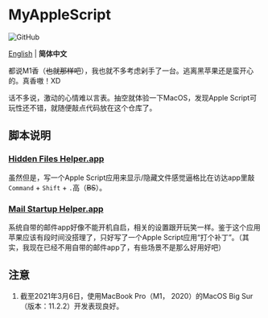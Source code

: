 # MyAppleScript

![GitHub](https://img.shields.io/github/license/ArvinZJC/MyAppleScript)

[English](./README.md) | **简体中文**

都说M1香（~~也就那样吧~~），我也就不多考虑剁手了一台。逃离黑苹果还是蛮开心的。真香嗷！XD

话不多说，激动的心情难以言表。抽空就体验一下MacOS，发现Apple Script可玩性还不错，就随便敲点代码放在这个仓库了。

## 脚本说明

### [Hidden Files Helper.app](./Hidden%20Files%20Helper.app)

虽然但是，写一个Apple Script应用来显示/隐藏文件感觉逼格比在访达app里敲`Command` + `Shift` + `.`高（~~BS~~）。

### [Mail Startup Helper.app](./Mail%20Startup%20Helper.app)

系统自带的邮件app好像不能开机自启，相关的设置跟开玩笑一样。鉴于这个应用苹果应该有段时间没搭理了，只好写了一个Apple Script应用“打个补丁”。（其实，我现在已经不用自带的邮件app了，有些场景不是那么好用好吧）

## 注意

1. 截至2021年3月6日，使用MacBook Pro（M1， 2020）的MacOS Big Sur（版本：11.2.2）开发表现良好。
